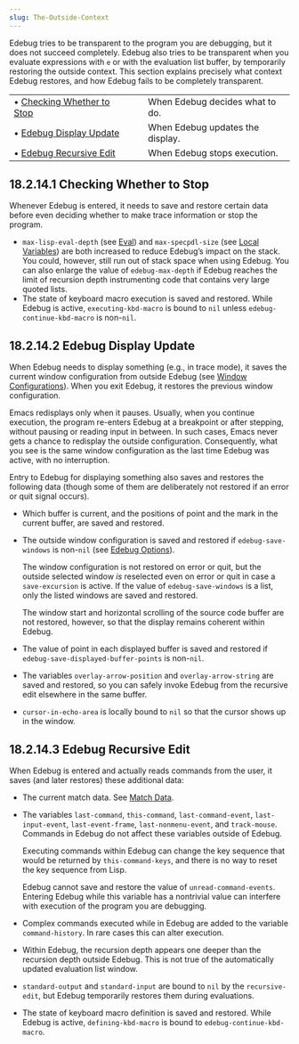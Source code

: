 ```yaml
---
slug: The-Outside-Context
---
```


Edebug tries to be transparent to the program you are debugging, but it does not succeed completely. Edebug also tries to be transparent when you evaluate expressions with `e` or with the evaluation list buffer, by temporarily restoring the outside context. This section explains precisely what context Edebug restores, and how Edebug fails to be completely transparent.

|                                                        |    |                                  |
| :----------------------------------------------------- | -- | :------------------------------- |
| • [Checking Whether to Stop](Checking-Whether-to-Stop) |    | When Edebug decides what to do.  |
| • [Edebug Display Update](Edebug-Display-Update)       |    | When Edebug updates the display. |
| • [Edebug Recursive Edit](Edebug-Recursive-Edit)       |    | When Edebug stops execution.     |
## 18.2.14.1 Checking Whether to Stop

Whenever Edebug is entered, it needs to save and restore certain data before even deciding whether to make trace information or stop the program.

*   `max-lisp-eval-depth` (see [Eval](Eval)) and `max-specpdl-size` (see [Local Variables](Local-Variables)) are both increased to reduce Edebug’s impact on the stack. You could, however, still run out of stack space when using Edebug. You can also enlarge the value of `edebug-max-depth` if Edebug reaches the limit of recursion depth instrumenting code that contains very large quoted lists.
*   The state of keyboard macro execution is saved and restored. While Edebug is active, `executing-kbd-macro` is bound to `nil` unless `edebug-continue-kbd-macro` is non-`nil`.
## 18.2.14.2 Edebug Display Update

When Edebug needs to display something (e.g., in trace mode), it saves the current window configuration from outside Edebug (see [Window Configurations](Window-Configurations)). When you exit Edebug, it restores the previous window configuration.

Emacs redisplays only when it pauses. Usually, when you continue execution, the program re-enters Edebug at a breakpoint or after stepping, without pausing or reading input in between. In such cases, Emacs never gets a chance to redisplay the outside configuration. Consequently, what you see is the same window configuration as the last time Edebug was active, with no interruption.

Entry to Edebug for displaying something also saves and restores the following data (though some of them are deliberately not restored if an error or quit signal occurs).

*   Which buffer is current, and the positions of point and the mark in the current buffer, are saved and restored.

*   The outside window configuration is saved and restored if `edebug-save-windows` is non-`nil` (see [Edebug Options](Edebug-Options)).

    The window configuration is not restored on error or quit, but the outside selected window *is* reselected even on error or quit in case a `save-excursion` is active. If the value of `edebug-save-windows` is a list, only the listed windows are saved and restored.

    The window start and horizontal scrolling of the source code buffer are not restored, however, so that the display remains coherent within Edebug.

*   The value of point in each displayed buffer is saved and restored if `edebug-save-displayed-buffer-points` is non-`nil`.

*   The variables `overlay-arrow-position` and `overlay-arrow-string` are saved and restored, so you can safely invoke Edebug from the recursive edit elsewhere in the same buffer.

*   `cursor-in-echo-area` is locally bound to `nil` so that the cursor shows up in the window.
## 18.2.14.3 Edebug Recursive Edit

When Edebug is entered and actually reads commands from the user, it saves (and later restores) these additional data:

*   The current match data. See [Match Data](Match-Data).

*   The variables `last-command`, `this-command`, `last-command-event`, `last-input-event`, `last-event-frame`, `last-nonmenu-event`, and `track-mouse`. Commands in Edebug do not affect these variables outside of Edebug.

    Executing commands within Edebug can change the key sequence that would be returned by `this-command-keys`, and there is no way to reset the key sequence from Lisp.

    Edebug cannot save and restore the value of `unread-command-events`. Entering Edebug while this variable has a nontrivial value can interfere with execution of the program you are debugging.

*   Complex commands executed while in Edebug are added to the variable `command-history`. In rare cases this can alter execution.

*   Within Edebug, the recursion depth appears one deeper than the recursion depth outside Edebug. This is not true of the automatically updated evaluation list window.

*   `standard-output` and `standard-input` are bound to `nil` by the `recursive-edit`, but Edebug temporarily restores them during evaluations.

*   The state of keyboard macro definition is saved and restored. While Edebug is active, `defining-kbd-macro` is bound to `edebug-continue-kbd-macro`.
